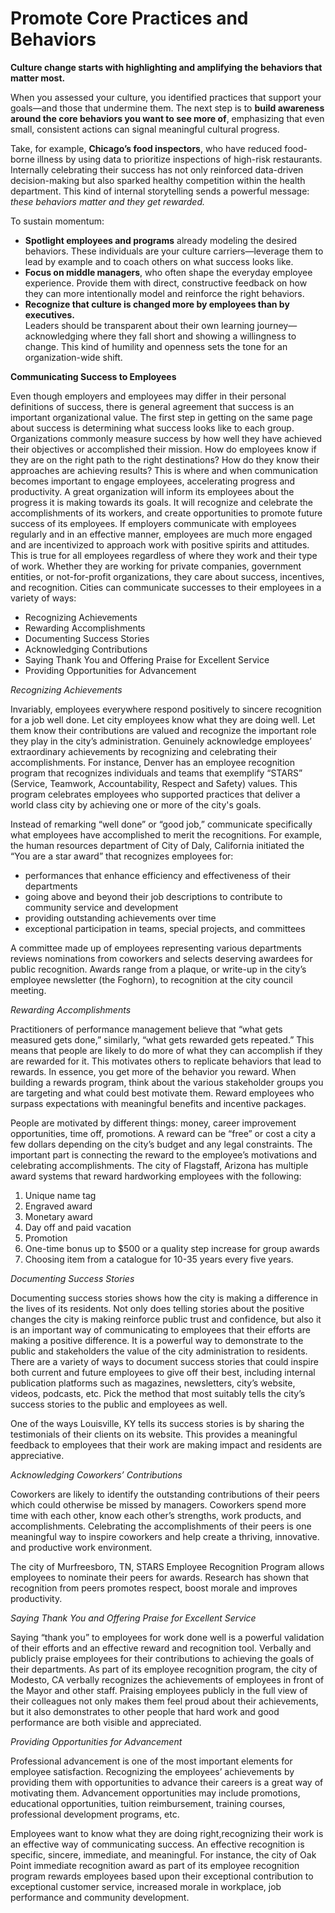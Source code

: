 # Promote Core Practices and Behaviors

**Culture change starts with highlighting and amplifying the behaviors that matter most.**

When you assessed your culture, you identified practices that support your goals—and those that undermine them. The next step is to **build awareness around the core behaviors you want to see more of**, emphasizing that even small, consistent actions can signal meaningful cultural progress.

Take, for example, **Chicago’s food inspectors**, who have reduced food-borne illness by using data to prioritize inspections of high-risk restaurants. Internally celebrating their success has not only reinforced data-driven decision-making but also sparked healthy competition within the health department. This kind of internal storytelling sends a powerful message: _these behaviors matter and they get rewarded._

To sustain momentum:

* **Spotlight employees and programs** already modeling the desired behaviors. These individuals are your culture carriers—leverage them to lead by example and to coach others on what success looks like.
* **Focus on middle managers**, who often shape the everyday employee experience. Provide them with direct, constructive feedback on how they can more intentionally model and reinforce the right behaviors.
* **Recognize that culture is changed more by employees than by executives.**\
  Leaders should be transparent about their own learning journey—acknowledging where they fall short and showing a willingness to change. This kind of humility and openness sets the tone for an organization-wide shift.

**Communicating Success to Employees**

Even though employers and employees may differ in their personal definitions of success, there is general agreement that success is an important organizational value. The first step in getting on the same page about success is determining what success looks like to each group. Organizations commonly measure success by how well they have achieved their objectives or accomplished their mission. How do employees know if they are on the right path to the right destinations? How do they know their approaches are achieving results? This is where and when communication becomes important to engage employees, accelerating progress and productivity. A great organization will inform its employees about the progress it is making towards its goals. It will recognize and celebrate the accomplishments of its workers, and create opportunities to promote future success of its employees. If employers communicate with employees regularly and in an effective manner, employees are much more engaged and are incentivized to approach work with positive spirits and attitudes. This is true for all employees regardless of where they work and their type of work. Whether they are working for private companies, government entities, or not-for-profit organizations, they care about success, incentives, and recognition. Cities can communicate successes to their employees in a variety of ways:

* Recognizing Achievements
* Rewarding Accomplishments
* Documenting Success Stories
* Acknowledging Contributions
* Saying Thank You and Offering Praise for Excellent Service
* Providing Opportunities for Advancement

_Recognizing Achievements_

Invariably, employees everywhere respond positively to sincere recognition for a job well done. Let city employees know what they are doing well. Let them know their contributions are valued and recognize the important role they play in the city’s administration. Genuinely acknowledge employees’ extraordinary achievements by recognizing and celebrating their accomplishments. For instance, Denver has an employee recognition program that recognizes individuals and teams that exemplify “STARS” (Service, Teamwork, Accountability, Respect and Safety) values. This program celebrates employees who supported practices that deliver a world class city by achieving one or more of the city's goals.

Instead of remarking “well done” or “good job,” communicate specifically what employees have accomplished to merit the recognitions. For example, the human resources department of City of Daly, California initiated the “You are a star award” that recognizes employees for:

* performances that enhance efficiency and effectiveness of their departments
* going above and beyond their job descriptions to contribute to community service and development
* providing outstanding achievements over time
* exceptional participation in teams, special projects, and committees

A committee made up of employees representing various departments reviews nominations from coworkers and selects deserving awardees for public recognition. Awards range from a plaque, or write-up in the city’s employee newsletter (the Foghorn), to recognition at the city council meeting.

_Rewarding Accomplishments_

Practitioners of performance management believe that “what gets measured gets done,” similarly, “what gets rewarded gets repeated.” This means that people are likely to do more of what they can accomplish if they are rewarded for it. This motivates others to replicate behaviors that lead to rewards. In essence, you get more of the behavior you reward. When building a rewards program, think about the various stakeholder groups you are targeting and what could best motivate them. Reward employees who surpass expectations with meaningful benefits and incentive packages.

People are motivated by different things: money, career improvement opportunities, time off, promotions. A reward can be “free” or cost a city a few dollars depending on the city’s budget and any legal constraints. The important part is connecting the reward to the employee’s motivations and celebrating accomplishments. The city of Flagstaff, Arizona has multiple award systems that reward hardworking employees with the following:

1. Unique name tag
2. Engraved award
3. Monetary award
4. Day off and paid vacation
5. Promotion
6. One-time bonus up to $500 or a quality step increase for group awards
7. Choosing item from a catalogue for 10-35 years every five years.

_Documenting Success Stories_

Documenting success stories shows how the city is making a difference in the lives of its residents. Not only does telling stories about the positive changes the city is making reinforce public trust and confidence, but also it is an important way of communicating to employees that their efforts are making a positive difference. It is a powerful way to demonstrate to the public and stakeholders the value of the city administration to residents. There are a variety of ways to document success stories that could inspire both current and future employees to give off their best, including internal publication platforms such as magazines, newsletters, city’s website, videos, podcasts, etc. Pick the method that most suitably tells the city’s success stories to the public and employees as well.

One of the ways Louisville, KY tells its success stories is by sharing the testimonials of their clients on its website. This provides a meaningful feedback to employees that their work are making impact and residents are appreciative.

_Acknowledging Coworkers’ Contributions_

Coworkers are likely to identify the outstanding contributions of their peers which could otherwise be missed by managers. Coworkers spend more time with each other, know each other’s strengths, work products, and accomplishments. Celebrating the accomplishments of their peers is one meaningful way to inspire coworkers and help create a thriving, innovative. and productive work environment.

The city of Murfreesboro, TN, STARS Employee Recognition Program allows employees to nominate their peers for awards. Research has shown that recognition from peers promotes respect, boost morale and improves productivity.

_Saying Thank You and Offering Praise for Excellent Service_

Saying “thank you” to employees for work done well is a powerful validation of their efforts and an effective reward and recognition tool. Verbally and publicly praise employees for their contributions to achieving the goals of their departments. As part of its employee recognition program, the city of Modesto, CA verbally recognizes the achievements of employees in front of the Mayor and other staff. Praising employees publicly in the full view of their colleagues not only makes them feel proud about their achievements, but it also demonstrates to other people that hard work and good performance are both visible and appreciated.

_Providing Opportunities for Advancement_

Professional advancement is one of the most important elements for employee satisfaction. Recognizing the employees’ achievements by providing them with opportunities to advance their careers is a great way of motivating them. Advancement opportunities may include promotions, educational opportunities, tuition reimbursement, training courses, professional development programs, etc.

Employees want to know what they are doing right,recognizing their work is an effective way of communicating success. An effective recognition is specific, sincere, immediate, and meaningful. For instance, the city of Oak Point immediate recognition award as part of its employee recognition program rewards employees based upon their exceptional contribution to exceptional customer service, increased morale in workplace, job performance and community development.
